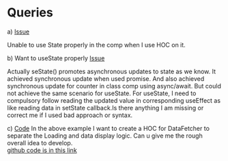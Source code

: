 # Queries

a) [Issue](https://codesandbox.io/s/cool-hermann-hncn2)

Unable to use State properly in the comp when I use HOC on it.


b) Want to useState properly
[Issue](https://codesandbox.io/s/pensive-lumiere-lggyy)

Actually seState() promotes asynchronous updates to state as we know.
It achieved synchronous update when used promise. And also achieved synchronous update for counter in class comp using async/await.
But could not achieve the same scenario for useState. For useState, I need to compulsory follow reading the updated value in corresponding useEffect as like reading data in setState callback.Is there anything I am missing or correct me if I used bad approach or syntax. 


c) [Code](https://codesandbox.io/s/dazzling-bas-rwm88)
    In the above example I want to create a HOC for DataFetcher to separate the Loading and data display logic. Can u give me the rough overall idea to develop.    
    [github code is in this link](https://github.com/Tirunagari-Harika/react-api-data-display/tree/master/RenderProps)







